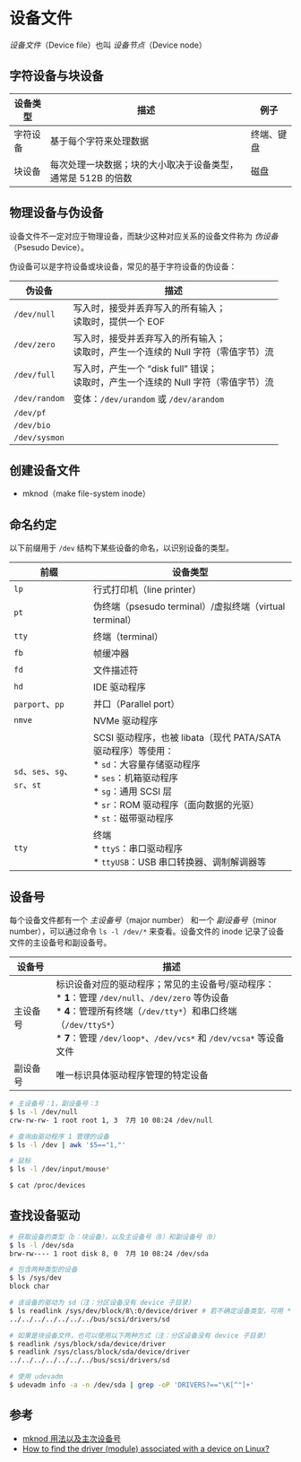 # 设备文件

_设备文件_（Device file）也叫 _设备节点_（Device node）

## 字符设备与块设备

| 设备类型 | 描述                                                         | 例子       |
| -------- | ------------------------------------------------------------ | ---------- |
| 字符设备 | 基于每个字符来处理数据                                       | 终端、键盘 |
| 块设备   | 每次处理一块数据；块的大小取决于设备类型，通常是 512B 的倍数 | 磁盘       |

## 物理设备与伪设备

设备文件不一定对应于物理设备，而缺少这种对应关系的设备文件称为 _伪设备_（Psesudo Device）。

伪设备可以是字符设备或块设备，常见的基于字符设备的伪设备：

| 伪设备        | 描述                                                                                   |
| ------------- | -------------------------------------------------------------------------------------- |
| `/dev/null`   | 写入时，接受并丢弃写入的所有输入；<br> 读取时，提供一个 EOF                            |
| `/dev/zero`   | 写入时，接受并丢弃写入的所有输入；<br> 读取时，产生一个连续的 Null 字符（零值字节）流  |
| `/dev/full`   | 写入时，产生一个 “disk full” 错误；<br> 读取时，产生一个连续的 Null 字符（零值字节）流 |
| `/dev/random` | 变体：`/dev/urandom` 或 `/dev/arandom`                                                 |
| `/dev/pf`     |                                                                                        |
| `/dev/bio`    |                                                                                        |
| `/dev/sysmon` |                                                                                        |

## 创建设备文件

* mknod（make file-system inode）

## 命名约定

以下前缀用于 `/dev` 结构下某些设备的命名，以识别设备的类型。

| 前缀                          | 设备类型                                                                                                                                                                                                                |
| ----------------------------- | ----------------------------------------------------------------------------------------------------------------------------------------------------------------------------------------------------------------------- |
| `lp`                          | 行式打印机（line printer）                                                                                                                                                                                              |
| `pt`                          | 伪终端（psesudo terminal）/虚拟终端（virtual terminal）                                                                                                                                                                 |
| `tty`                         | 终端（terminal）                                                                                                                                                                                                        |
| `fb`                          | 帧缓冲器                                                                                                                                                                                                                |
| `fd`                          | 文件描述符                                                                                                                                                                                                              |
| `hd`                          | IDE 驱动程序                                                                                                                                                                                                            |
| `parport`、`pp`               | 并口（Parallel port）                                                                                                                                                                                                   |
| `nmve`                        | NVMe 驱动程序                                                                                                                                                                                                           |
| `sd`、`ses`、`sg`、`sr`、`st` | SCSI 驱动程序，也被 libata（现代 PATA/SATA 驱动程序）等使用：<br> * `sd`：大容量存储驱动程序 <br> * `ses`：机箱驱动程序 <br> * `sg`：通用 SCSI 层 <br> * `sr`：ROM 驱动程序（面向数据的光驱） <br> * `st`：磁带驱动程序 |
| `tty`                         | 终端 <br> * `ttyS`：串口驱动程序 <br> * `ttyUSB`：USB 串口转换器、调制解调器等                                                                                                                                          |

## 设备号

每个设备文件都有一个 _主设备号_（major number） 和一个 _副设备号_（minor number），可以通过命令 `ls -l /dev/*` 来查看。设备文件的 inode 记录了设备文件的主设备号和副设备号。

| 设备号   | 描述                                                                                                                                                                                                                                              |
| -------- | ------------------------------------------------------------------------------------------------------------------------------------------------------------------------------------------------------------------------------------------------- |
| 主设备号 | 标识设备对应的驱动程序；常见的主设备号/驱动程序：<br> * **1**：管理 `/dev/null`、`/dev/zero` 等伪设备 <br> * **4**：管理所有终端（`/dev/tty*`）和串口终端（`/dev/ttyS*`） <br> * **7**：管理 `/dev/loop*`、`/dev/vcs*` 和 `/dev/vcsa*` 等设备文件 |
| 副设备号 | 唯一标识具体驱动程序管理的特定设备                                                                                                                                                                                                                |

```sh
# 主设备号：1，副设备号：3
$ ls -l /dev/null
crw-rw-rw- 1 root root 1, 3  7月 10 08:24 /dev/null

# 查询由驱动程序 1 管理的设备
$ ls -l /dev | awk '$5=="1,"'

# 鼠标
$ ls -l /dev/input/mouse*

$ cat /proc/devices
```

## 查找设备驱动

```sh
# 获取设备的类型（b：块设备），以及主设备号（8）和副设备号（0）
$ ls -l /dev/sda
brw-rw---- 1 root disk 8, 0  7月 10 08:24 /dev/sda

# 包含两种类型的设备
$ ls /sys/dev
block char

# 该设备的驱动为 sd（注：分区设备没有 device 子目录）
$ ls readlink /sys/dev/block/8\:0/device/driver # 若不确定设备类型，可用 * 代替 block
../../../../../../../bus/scsi/drivers/sd

# 如果是块设备文件，也可以使用以下两种方式（注：分区设备没有 device 子目录）
$ readlink /sys/block/sda/device/driver
$ readlink /sys/class/block/sda/device/driver
../../../../../../../bus/scsi/drivers/sd
```

```sh
# 使用 udevadm
$ udevadm info -a -n /dev/sda | grep -oP 'DRIVERS?=="\K[^"]+'
```

## 参考

* [mknod 用法以及主次设备号](https://www.cnblogs.com/hnrainll/archive/2011/06/10/2077583.html)
* [How to find the driver (module) associated with a device on Linux?](https://unix.stackexchange.com/questions/97676/how-to-find-the-driver-module-associated-with-a-device-on-linux)